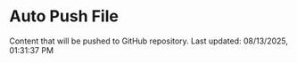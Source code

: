 # Auto Push File

Content that will be pushed to GitHub repository.
Last updated: 08/13/2025, 01:31:37 PM